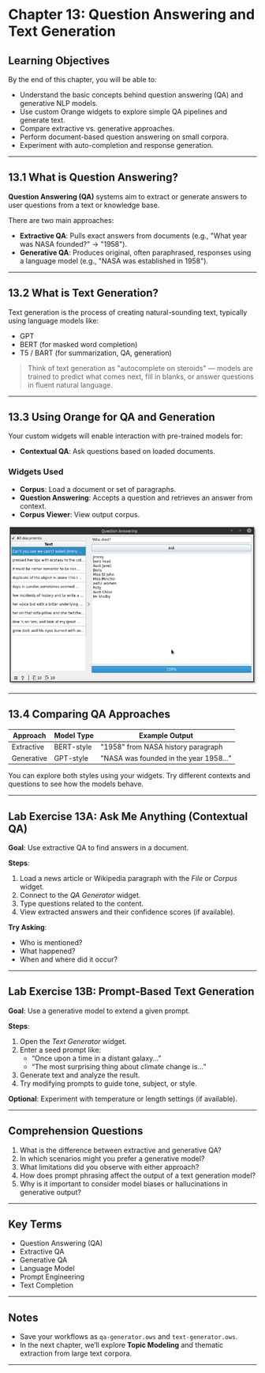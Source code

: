 # Chapter 13: Question Answering and Text Generation

## Learning Objectives

By the end of this chapter, you will be able to:

- Understand the basic concepts behind question answering (QA) and generative NLP models.
- Use custom Orange widgets to explore simple QA pipelines and generate text.
- Compare extractive vs. generative approaches.
- Perform document-based question answering on small corpora.
- Experiment with auto-completion and response generation.

---

## 13.1 What is Question Answering?

**Question Answering (QA)** systems aim to extract or generate answers to user questions from a text or knowledge base.

There are two main approaches:

- **Extractive QA**: Pulls exact answers from documents (e.g., "What year was NASA founded?" → "1958").
- **Generative QA**: Produces original, often paraphrased, responses using a language model (e.g., "NASA was established in 1958").

---

## 13.2 What is Text Generation?

Text generation is the process of creating natural-sounding text, typically using language models like:

- GPT
- BERT (for masked word completion)
- T5 / BART (for summarization, QA, generation)

> Think of text generation as "autocomplete on steroids" — models are trained to predict what comes next, fill in blanks, or answer questions in fluent natural language.

---

## 13.3 Using Orange for QA and Generation

Your custom widgets will enable interaction with pre-trained models for:

- **Contextual QA**: Ask questions based on loaded documents.

### Widgets Used

- **Corpus**: Load a document or set of paragraphs.
- **Question Answering**: Accepts a question and retrieves an answer from context.
- **Corpus Viewer**: View output corpus.

![Figure X. Question and Answers for "Who Died?" against the Book Excerpts corpus](imgs/13-3%20Question%20Answer.png)

---

## 13.4 Comparing QA Approaches

| Approach       | Model Type       | Example Output                              |
|----------------|------------------|----------------------------------------------|
| Extractive     | BERT-style       | "1958" from NASA history paragraph           |
| Generative     | GPT-style        | "NASA was founded in the year 1958..."       |

You can explore both styles using your widgets. Try different contexts and questions to see how the models behave.

---

## Lab Exercise 13A: Ask Me Anything (Contextual QA)

**Goal**: Use extractive QA to find answers in a document.

**Steps**:

1. Load a news article or Wikipedia paragraph with the *File* or *Corpus* widget.
2. Connect to the *QA Generator* widget.
3. Type questions related to the content.
4. View extracted answers and their confidence scores (if available).

**Try Asking**:
- Who is mentioned?
- What happened?
- When and where did it occur?

---

## Lab Exercise 13B: Prompt-Based Text Generation

**Goal**: Use a generative model to extend a given prompt.

**Steps**:

1. Open the *Text Generator* widget.
2. Enter a seed prompt like:
    - “Once upon a time in a distant galaxy…”
    - “The most surprising thing about climate change is…”
3. Generate text and analyze the result.
4. Try modifying prompts to guide tone, subject, or style.

**Optional**: Experiment with temperature or length settings (if available).

---

## Comprehension Questions

1. What is the difference between extractive and generative QA?
2. In which scenarios might you prefer a generative model?
3. What limitations did you observe with either approach?
4. How does prompt phrasing affect the output of a text generation model?
5. Why is it important to consider model biases or hallucinations in generative output?

---

## Key Terms

- Question Answering (QA)
- Extractive QA
- Generative QA
- Language Model
- Prompt Engineering
- Text Completion

---

## Notes

- Save your workflows as `qa-generator.ows` and `text-generator.ows`.
- In the next chapter, we’ll explore **Topic Modeling** and thematic extraction from large text corpora.

---

